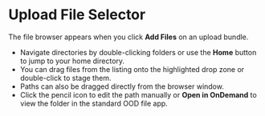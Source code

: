 # Upload File Selector

The file browser appears when you click **Add Files** on an upload bundle.

* Navigate directories by double-clicking folders or use the **Home** button to jump to your home directory.
* You can drag files from the listing onto the highlighted drop zone or double-click to stage them.
* Paths can also be dragged directly from the browser window.
* Click the pencil icon to edit the path manually or **Open in OnDemand** to view the folder in the standard OOD file app.
